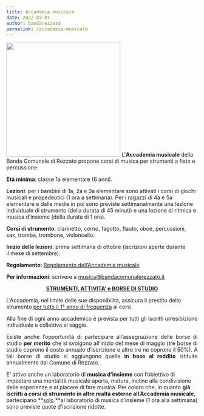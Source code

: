 ```yaml
---
title: Accademia musicale
date: 2022-03-07
author: bandarezzato
permalink: /accademia-musicale
---
```

<img src="{{ '/assets/images/accademia-musicale/ztr1000_01.jpeg' | relative_url }}" class="align-left" width="300" />
L'<strong>Accademia musicale</strong> della Banda Comunale di Rezzato propone corsi di musica per strumenti a fiato e percussione.

**Età minima**: classe 1a elementare (6 anni).  

**Lezioni**: per i bambini di 1a, 2a e 3a elementare sono attivati i corsi di giochi musicali e propedeutici (1 ora a settimana). Per i ragazzi di 4a e 5a elementare e dalle medie in poi sono previste settimanalmente una lezione individuale di strumento (della durata di 45 minuti) e una lezione di ritmica e musica d&#8217;insieme (della durata di 1 ora).

**Corsi di strumento**: clarinetto, corno, fagotto, flauto, oboe, percussioni, sax, tromba, trombone, violoncello.  

**Inizio delle lezioni**: prima settimana di ottobre&nbsp;(iscrizioni aperte durante il&nbsp;mese di settembre).  

**Regolamento**: <a href="{{'/assets/files/REGOLAMENTO-ACCADEMIA-UFFICIALE.pdf' | relative_url}}" target="_blank">Regolamento dell&#8217;Accademia musicale</a> 

**Per informazioni**: scrivere a musica@bandacomunalerezzato.it

<p style="text-align: center;">
  <strong><span style="text-decoration: underline;">STRUMENTI, ATTIVITA&#8217; e BORSE DI STUDIO</span></strong>
</p>

L&#8217;Accademia, nel limite delle sue disponibilità, assicura il prestito dello strumento <span style="text-decoration: underline;">per tutto il 1° anno di frequenza</span> ai corsi.&nbsp;

<div>
  <p style="text-align: justify;">
    Alla fine di ogni anno accademico è prevista per tutti gli iscritti un&#8217;esibizione individuale e collettiva al saggio.
  </p>
  
  <p style="text-align: justify;">
    Esiste anche l&#8217;opportunità di partecipare all&#8217;assegnazione delle&nbsp;borse di studio <strong>per merito</strong> che si svolgono all&#8217;inizio del mese di maggio (tre borse di studio coprono il costo annuale d&#8217;iscrizione e altre tre ne coprono il 50%). A tali borse di studio si aggiungono quelle <strong>in base al reddito</strong> istituite annualmente dal Comune di Rezzato.
  </p>
</div>

E&#8217; attivo anche un laboratorio di&nbsp;**musica d&#8217;insieme**&nbsp;con l&#8217;obiettivo di impostare una mentalità musicale aperta, matura, incline alla condivisione delle esperienze e al piacere di fare musica. Per coloro che, in quanto&nbsp;**già iscritti a corsi di strumento in altre realtà esterne all&#8217;Accademia musicale**, partecipano&nbsp;**<u>solo</u>&nbsp;**al laboratorio di musica d&#8217;insieme (1 ora alla settimana) sono previste quote d&#8217;iscrizione ridotte.

